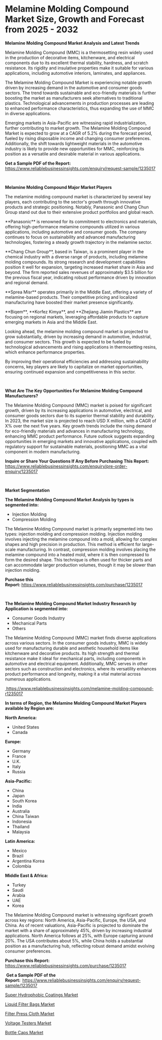 <p><h1>Melamine Molding Compound Market Size, Growth and Forecast from 2025 - 2032</h1></p><p><strong>Melamine Molding Compound Market Analysis and Latest Trends</strong></p>
<p><p>Melamine Molding Compound (MMC) is a thermosetting resin widely used in the production of decorative items, kitchenware, and electrical components due to its excellent thermal stability, hardness, and scratch resistance. Its rigidity and insulative properties make it suitable for various applications, including automotive interiors, laminates, and appliances.</p><p>The Melamine Molding Compound Market is experiencing notable growth driven by increasing demand in the automotive and consumer goods sectors. The trend towards sustainable and eco-friendly materials is further boosting the market as manufacturers seek alternatives to traditional plastics. Technological advancements in production processes are leading to enhanced performance characteristics, thus expanding the use of MMC in diverse applications.</p><p>Emerging markets in Asia-Pacific are witnessing rapid industrialization, further contributing to market growth. The Melamine Molding Compound Market is expected to grow at a CAGR of 5.2% during the forecast period, fueled by rising disposable income and changing consumer preferences. Additionally, the shift towards lightweight materials in the automotive industry is likely to provide new opportunities for MMC, reinforcing its position as a versatile and desirable material in various applications.</p></p>
<p><strong>Get a Sample PDF of the Report:&nbsp;</strong> <a href="https://www.reliablebusinessinsights.com/enquiry/request-sample/1235017?utm_campaign=75&utm_medium=2&utm_source=Github&utm_content=ia&utm_term=31032025&utm_id=melamine-molding-compound">https://www.reliablebusinessinsights.com/enquiry/request-sample/1235017</a></p>
<p>&nbsp;</p>
<p><strong>Melamine Molding Compound Major Market Players</strong></p>
<p><p>The melamine molding compound market is characterized by several key players, each contributing to the sector's growth through innovative products and strategic positioning. Notably, Panasonic and Chang Chun Group stand out due to their extensive product portfolios and global reach.</p><p>**Panasonic** is renowned for its commitment to electronics and materials, offering high-performance melamine compounds utilized in various applications, including automotive and consumer goods. The company continues to focus on sustainability and advanced manufacturing technologies, fostering a steady growth trajectory in the melamine sector. </p><p>**Chang Chun Group**, based in Taiwan, is a prominent player in the chemical industry with a diverse range of products, including melamine molding compounds. Its strong research and development capabilities position it well for expansion, targeting increased market share in Asia and beyond. The firm reported sales revenues of approximately $3.5 billion for the previous fiscal year, indicating robust performance driven by innovation and regional demand.</p><p>**Sprea Misr** operates primarily in the Middle East, offering a variety of melamine-based products. Their competitive pricing and localized manufacturing have boosted their market presence significantly.</p><p>**Biqem**, **Korfez Kimya**, and **Zhejiang Jiamin Plastics** are focusing on regional markets, leveraging affordable products to capture emerging markets in Asia and the Middle East.</p><p>Looking ahead, the melamine molding compound market is projected to grow substantially, driven by increasing demand in automotive, industrial, and consumer sectors. This growth is expected to be fueled by technological advancements and rising applications in thermosetting resins, which enhance performance properties. </p><p>By improving their operational efficiencies and addressing sustainability concerns, key players are likely to capitalize on market opportunities, ensuring continued expansion and competitiveness in this sector.</p></p>
<p>&nbsp;</p>
<p><strong>What Are The Key Opportunities For Melamine Molding Compound Manufacturers?</strong></p>
<p><p>The Melamine Molding Compound (MMC) market is poised for significant growth, driven by its increasing applications in automotive, electrical, and consumer goods sectors due to its superior thermal stability and durability. In 2023, the market size is projected to reach USD X million, with a CAGR of X% over the next five years. Key growth trends include the rising demand for eco-friendly materials and advances in manufacturing technology, enhancing MMC product performance. Future outlook suggests expanding opportunities in emerging markets and innovative applications, coupled with regulatory support for sustainable materials, positioning MMC as a vital component in modern manufacturing.</p></p>
<p><strong>Inquire or Share Your Questions If Any Before Purchasing This Report:</strong> <a href="https://www.reliablebusinessinsights.com/enquiry/pre-order-enquiry/1235017?utm_campaign=75&utm_medium=2&utm_source=Github&utm_content=ia&utm_term=31032025&utm_id=melamine-molding-compound">https://www.reliablebusinessinsights.com/enquiry/pre-order-enquiry/1235017</a></p>
<p>&nbsp;</p>
<p><strong>Market Segmentation</strong></p>
<p><strong>The Melamine Molding Compound Market Analysis by types is segmented into:</strong></p>
<p><ul><li>Injection Molding</li><li>Compression Molding</li></ul></p>
<p><p>The Melamine Molding Compound market is primarily segmented into two types: injection molding and compression molding. Injection molding involves injecting the melamine compound into a mold, allowing for complex shapes and high precision in production. This method is efficient for large-scale manufacturing. In contrast, compression molding involves placing the melamine compound into a heated mold, where it is then compressed to form the desired shape. This technique is often used for thicker parts and can accommodate larger production volumes, though it may be slower than injection molding.</p></p>
<p><strong>Purchase this Report:&nbsp;</strong><a href="https://www.reliablebusinessinsights.com/purchase/1235017?utm_campaign=75&utm_medium=2&utm_source=Github&utm_content=ia&utm_term=31032025&utm_id=melamine-molding-compound">https://www.reliablebusinessinsights.com/purchase/1235017</a></p>
<p>&nbsp;</p>
<p><strong>The Melamine Molding Compound Market Industry Research by Application is segmented into:</strong></p>
<p><ul><li>Consumer Goods Industry</li><li>Mechanical Parts</li><li>Others</li></ul></p>
<p><p>The Melamine Molding Compound (MMC) market finds diverse applications across various sectors. In the consumer goods industry, MMC is widely used for manufacturing durable and aesthetic household items like kitchenware and decorative products. Its high strength and thermal resistance make it ideal for mechanical parts, including components in automotive and electrical equipment. Additionally, MMC serves in other sectors such as construction and electronics, where its versatility enhances product performance and longevity, making it a vital material across numerous applications.</p></p>
<p><a href="https://www.reliablebusinessinsights.com/melamine-molding-compound-r1235017?utm_campaign=75&utm_medium=2&utm_source=Github&utm_content=ia&utm_term=31032025&utm_id=melamine-molding-compound">&nbsp;https://www.reliablebusinessinsights.com/melamine-molding-compound-r1235017</a></p>
<p><strong>In terms of Region, the Melamine Molding Compound Market Players available by Region are:</strong></p>
<p>
    <p> <strong> North America: </strong>
        <ul>
            <li>United States</li>
            <li>Canada</li>
        </ul>
        </p> 
    <p> <strong> Europe: </strong>
        <ul>
            <li>Germany</li>
            <li>France</li>
            <li>U.K.</li>
            <li>Italy</li>
            <li>Russia</li>
        </ul>
        </p> 
    <p> <strong> Asia-Pacific: </strong>
        <ul>
            <li>China</li>
            <li>Japan</li>
            <li>South Korea</li>
            <li>India</li>
            <li>Australia</li>
            <li>China Taiwan</li>
            <li>Indonesia</li>
            <li>Thailand</li>
            <li>Malaysia</li>
        </ul>
        </p> 
    <p> <strong> Latin America: </strong>
        <ul>
            <li>Mexico</li>
            <li>Brazil</li>
            <li>Argentina Korea</li>
            <li>Colombia</li>
        </ul>
        </p> 
    <p> <strong> Middle East & Africa: </strong>
        <ul>
            <li>Turkey</li>
            <li>Saudi</li>
            <li>Arabia</li>
            <li>UAE</li>
            <li>Korea</li>
        </ul>
    </p>
    </p>
<p><p>The Melamine Molding Compound market is witnessing significant growth across key regions: North America, Asia-Pacific, Europe, the USA, and China. As of recent valuations, Asia-Pacific is projected to dominate the market with a share of approximately 45%, driven by increasing industrial applications. North America follows at 25%, with Europe capturing around 20%. The USA contributes about 5%, while China holds a substantial position as a manufacturing hub, reflecting robust demand amidst evolving consumer preferences.</p></p>
<p><strong>Purchase this Report: </strong><a href="https://www.reliablebusinessinsights.com/purchase/1235017?utm_campaign=75&utm_medium=2&utm_source=Github&utm_content=ia&utm_term=31032025&utm_id=melamine-molding-compound">https://www.reliablebusinessinsights.com/purchase/1235017</a></p>
<p>&nbsp;<strong>Get a Sample PDF of the Report:&nbsp;&nbsp;</strong><a href="https://www.reliablebusinessinsights.com/enquiry/request-sample/1235017?utm_campaign=75&utm_medium=2&utm_source=Github&utm_content=ia&utm_term=31032025&utm_id=melamine-molding-compound">https://www.reliablebusinessinsights.com/enquiry/request-sample/1235017</a></p>
<p><strong></strong></p>
<p><p><a href="https://github.com/trossdushi7u/Market-Research-Report-List-1/blob/main/super-hydrophobic-coatings-market.md?utm_campaign=75&utm_medium=2&utm_source=Github&utm_content=ia&utm_term=31032025&utm_id=melamine-molding-compound">Super Hydrophobic Coatings Market</a></p><p><a href="https://github.com/cernkomlkawi/Market-Research-Report-List-1/blob/main/liquid-filter-bags-market.md?utm_campaign=75&utm_medium=2&utm_source=Github&utm_content=ia&utm_term=31032025&utm_id=melamine-molding-compound">Liquid Filter Bags Market</a></p><p><a href="https://github.com/boonegoicks7/Market-Research-Report-List-1/blob/main/filter-press-cloth-market.md?utm_campaign=75&utm_medium=2&utm_source=Github&utm_content=ia&utm_term=31032025&utm_id=melamine-molding-compound">Filter Press Cloth Market</a></p><p><a href="https://github.com/abuegalawixo/Market-Research-Report-List-1/blob/main/voltage-testers-market.md?utm_campaign=75&utm_medium=2&utm_source=Github&utm_content=ia&utm_term=31032025&utm_id=melamine-molding-compound">Voltage Testers Market</a></p><p><a href="https://github.com/gavalegeyndt26/Market-Research-Report-List-1/blob/main/bottle-caps-market.md?utm_campaign=75&utm_medium=2&utm_source=Github&utm_content=ia&utm_term=31032025&utm_id=melamine-molding-compound">Bottle Caps Market</a></p></p>